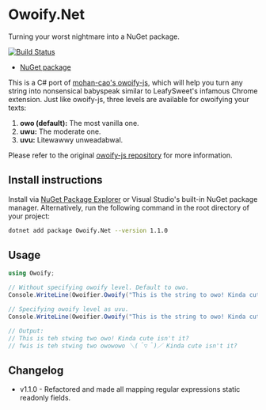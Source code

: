 # Owoify.Net
Turning your worst nightmare into a NuGet package.

[![Build Status](https://travis-ci.org/deadshot465/Owoify.Net.svg?branch=master)](https://travis-ci.org/deadshot465/Owoify.Net)

- [NuGet package](https://www.nuget.org/packages/Owoify.Net/1.1.0)

This is a C# port of [mohan-cao's owoify-js](https://github.com/mohan-cao/owoify-js), which will help you turn any string into nonsensical babyspeak similar to LeafySweet's infamous Chrome extension. Just like owoify-js, three levels are available for owoifying your texts:

1. **owo (default):** The most vanilla one.
2. **uwu:** The moderate one.
3. **uvu:** Litewawwy unweadabwal.

Please refer to the original [owoify-js repository](https://github.com/mohan-cao/owoify-js) for more information.

## Install instructions

Install via [NuGet Package Explorer](https://github.com/NuGetPackageExplorer/NuGetPackageExplorer) or Visual Studio's built-in NuGet package manager. Alternatively, run the following command in the root directory of your project:

```bash
dotnet add package Owoify.Net --version 1.1.0
```

## Usage

```c#
using Owoify;

// Without specifying owoify level. Default to owo.
Console.WriteLine(Owoifier.Owoify("This is the string to owo! Kinda cute isn't it?"));

// Specifying owoify level as uvu.
Console.WriteLine(Owoifier.Owoify("This is the string to owo! Kinda cute isn't it?", Owoifier.OwoifyLevel.Uvu));

// Output:
// This is teh stwing two owo! Kinda cute isn't it?
// fwis is teh stwing two owowowo ＼(＾▽＾)／ Kinda cute isn't it?
```

## Changelog
- v1.1.0 - Refactored and made all mapping regular expressions static readonly fields.

